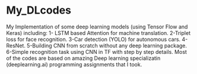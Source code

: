 # My_DLcodes
My Implementation of some deep learning models (using Tensor Flow and Keras) including: 
1- LSTM based Attention for machine translation. 
2-Triplet loss for face recognition.
3-Car detection (YOLO) for autonomous cars. 
4-ResNet.
5-Building CNN from scratch without any deep learning package.
6-Simple recognition task using CNN in TF with step by step details. 
Most of the codes are based on amazing Deep learning specializatin (deeplearning.ai) programming assignments that I took. 
